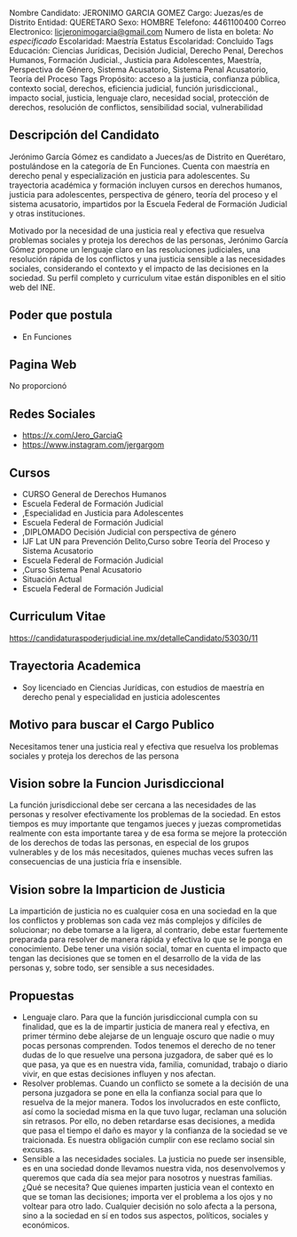 Nombre Candidato: JERONIMO GARCIA GOMEZ
Cargo: Juezas/es de Distrito
Entidad: QUERETARO
Sexo: HOMBRE
Telefono: 4461100400
Correo Electronico: licjeronimogarcia@gmail.com
Numero de lista en boleta: *No especificado*
Escolaridad: Maestría
Estatus Escolaridad: Concluido
Tags Educación: Ciencias Jurídicas, Decisión Judicial, Derecho Penal, Derechos Humanos, Formación Judicial., Justicia para Adolescentes, Maestría, Perspectiva de Género, Sistema Acusatorio, Sistema Penal Acusatorio, Teoría del Proceso
Tags Propósito: acceso a la justicia, confianza pública, contexto social, derechos, eficiencia judicial, función jurisdiccional., impacto social, justicia, lenguaje claro, necesidad social, protección de derechos, resolución de conflictos, sensibilidad social, vulnerabilidad


## Descripción del Candidato 

Jerónimo García Gómez es candidato a Jueces/as de Distrito en Querétaro, postulándose en la categoría de En Funciones. Cuenta con maestría en derecho penal y especialización en justicia para adolescentes. Su trayectoria académica y formación incluyen cursos en derechos humanos, justicia para adolescentes, perspectiva de género, teoría del proceso y el sistema acusatorio, impartidos por la Escuela Federal de Formación Judicial y otras instituciones.

Motivado por la necesidad de una justicia real y efectiva que resuelva problemas sociales y proteja los derechos de las personas, Jerónimo García Gómez propone un lenguaje claro en las resoluciones judiciales, una resolución rápida de los conflictos y una justicia sensible a las necesidades sociales, considerando el contexto y el impacto de las decisiones en la sociedad. Su perfil completo y curriculum vitae están disponibles en el sitio web del INE.


## Poder que postula

- En Funciones


## Pagina Web

No proporcionó


## Redes Sociales

- https://x.com/Jero_GarciaG
- https://www.instagram.com/jergargom


## Cursos

- CURSO General de Derechos Humanos
- Escuela Federal de Formación Judicial
- ,Especialidad en Justicia para Adolescentes
- Escuela Federal de Formación Judicial
- ,DIPLOMADO Decisión Judicial con perspectiva de género
- IJF Lat UN para Prevención Delito,Curso sobre Teoría del Proceso y Sistema Acusatorio
- Escuela Federal de Formación Judicial
- ,Curso Sistema Penal Acusatorio
- Situación Actual
- Escuela Federal de Formación Judicial


## Curriculum Vitae

https://candidaturaspoderjudicial.ine.mx/detalleCandidato/53030/11


## Trayectoria Academica

- Soy licenciado en Ciencias Jurídicas, con estudios de maestría en derecho penal y especialidad en justicia adolescentes


## Motivo para buscar el Cargo Publico

Necesitamos tener una justicia real y efectiva que resuelva los problemas sociales y proteja los derechos de las persona


## Vision sobre la Funcion Jurisdiccional

La función jurisdiccional debe ser cercana a las necesidades de las personas y resolver efectivamente los problemas de la sociedad. En estos tiempos es muy importante que tengamos jueces y juezas comprometidas realmente con esta importante tarea y de esa forma se mejore la protección de los derechos de todas las personas, en especial de los grupos vulnerables y de los más necesitados, quienes muchas veces sufren las consecuencias de una justicia fría e insensible.


## Vision sobre la Imparticion de Justicia

La impartición de justicia no es cualquier cosa en una sociedad en la que los conflictos y problemas son cada vez más complejos y difíciles de solucionar; no debe tomarse a la ligera, al contrario, debe estar fuertemente preparada para resolver de manera rápida y efectiva lo que se le ponga en conocimiento. Debe tener una visión social, tomar en cuenta el impacto que tengan las decisiones que se tomen en el desarrollo de la vida de las personas y, sobre todo, ser sensible a sus necesidades.


## Propuestas

- Lenguaje claro. Para que la función jurisdiccional cumpla con su finalidad, que es la de impartir justicia de manera real y efectiva, en primer término debe alejarse de un lenguaje oscuro que nadie o muy pocas personas comprenden. Todos tenemos el derecho de no tener dudas de lo que resuelve una persona juzgadora, de saber qué es lo que pasa, ya que es en nuestra vida, familia, comunidad, trabajo o diario vivir, en que estas decisiones influyen y nos afectan.
- Resolver problemas. Cuando un conflicto se somete a la decisión de una persona juzgadora se pone en ella la confianza social para que lo resuelva de la mejor manera. Todos los involucrados en este conflicto, así como la sociedad misma en la que tuvo lugar, reclaman una solución sin retrasos. Por ello, no deben retardarse esas decisiones, a medida que pasa el tiempo el daño es mayor y la confianza de la sociedad se ve traicionada. Es nuestra obligación cumplir con ese reclamo social sin excusas.
- Sensible a las necesidades sociales. La justicia no puede ser insensible, es en una sociedad donde llevamos nuestra vida, nos desenvolvemos y queremos que cada día sea mejor para nosotros y nuestras familias. ¿Qué se necesita? Que quienes imparten justicia vean el contexto en que se toman las decisiones; importa ver el problema a los ojos y no voltear para otro lado. Cualquier decisión no solo afecta a la persona, sino a la sociedad en sí en todos sus aspectos, políticos, sociales y económicos.

